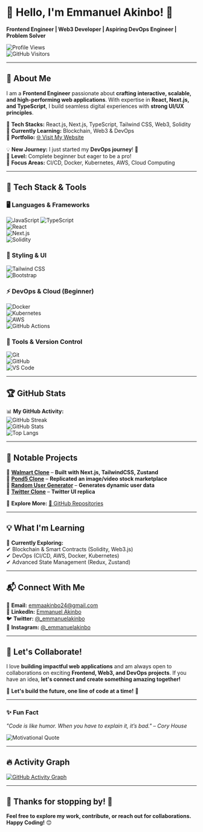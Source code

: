 # 👋 Hello, I'm **Emmanuel Akinbo!** 🚀  
**Frontend Engineer | Web3 Developer | Aspiring DevOps Engineer | Problem Solver**

![Profile Views](https://komarev.com/ghpvc/?username=akinbo-emmanuel&color=blueviolet&style=plastic)  
![GitHub Visitors](https://visitor-badge.laobi.icu/badge?page_id=akinbo-emmanuel)  

---

## 🚀 About Me  
I am a **Frontend Engineer** passionate about **crafting interactive, scalable, and high-performing web applications**. With expertise in **React, Next.js, and TypeScript**, I build seamless digital experiences with **strong UI/UX principles**.

🔹 **Tech Stacks:** React.js, Next.js, TypeScript, Tailwind CSS, Web3, Solidity  
🔹 **Currently Learning:** Blockchain, Web3 & DevOps  
🔹 **Portfolio:** [🌐 Visit My Website](https://emmanuelakinbo.vercel.app)  

💡 **New Journey:** I just started my **DevOps journey**! 🚀  
🔸 **Level:** Complete beginner but eager to be a pro!  
🔸 **Focus Areas:** CI/CD, Docker, Kubernetes, AWS, Cloud Computing  

---

## 🔧 Tech Stack & Tools  
### 🖥️ Languages & Frameworks  
![JavaScript](https://img.shields.io/badge/JavaScript-F7DF1E?style=for-the-badge&logo=javascript&logoColor=black) ![TypeScript](https://img.shields.io/badge/TypeScript-3178C6?style=for-the-badge&logo=typescript&logoColor=white)  
![React](https://img.shields.io/badge/React-61DAFB?style=for-the-badge&logo=react&logoColor=black)  
![Next.js](https://img.shields.io/badge/Next.js-000000?style=for-the-badge&logo=next.js&logoColor=white)  
![Solidity](https://img.shields.io/badge/Solidity-363636?style=for-the-badge&logo=solidity&logoColor=white)  

### 🎨 Styling & UI  
![Tailwind CSS](https://img.shields.io/badge/TailwindCSS-38B2AC?style=for-the-badge&logo=tailwind-css&logoColor=white)  
![Bootstrap](https://img.shields.io/badge/Bootstrap-7952B3?style=for-the-badge&logo=bootstrap&logoColor=white)  

### ⚡ DevOps & Cloud (Beginner)  
![Docker](https://img.shields.io/badge/Docker-2496ED?style=for-the-badge&logo=docker&logoColor=white)  
![Kubernetes](https://img.shields.io/badge/Kubernetes-326CE5?style=for-the-badge&logo=kubernetes&logoColor=white)  
![AWS](https://img.shields.io/badge/AWS-FF9900?style=for-the-badge&logo=amazon-aws&logoColor=white)  
![GitHub Actions](https://img.shields.io/badge/GitHub%20Actions-2088FF?style=for-the-badge&logo=github-actions&logoColor=white)  

### 🔧 Tools & Version Control  
![Git](https://img.shields.io/badge/Git-F05032?style=for-the-badge&logo=git&logoColor=white)  
![GitHub](https://img.shields.io/badge/GitHub-181717?style=for-the-badge&logo=github&logoColor=white)  
![VS Code](https://img.shields.io/badge/VS%20Code-007ACC?style=for-the-badge&logo=visual-studio-code&logoColor=white)  

---

## 🏆 GitHub Stats  
📊 **My GitHub Activity:**  
![GitHub Streak](https://streak-stats.demolab.com?user=akinbo-emmanuel&theme=dark&hide_border=true)  
![GitHub Stats](https://github-readme-stats.vercel.app/api?username=akinbo-emmanuel&show_icons=true&theme=radical)  
![Top Langs](https://github-readme-stats.vercel.app/api/top-langs/?username=akinbo-emmanuel&layout=compact&theme=radical)  

---

## 🚀 Notable Projects  
📌 **[Walmart Clone](https://walmartclone.vercel.app/)** – **Built with Next.js, TailwindCSS, Zustand**  
📌 **[Pond5 Clone](https://pond5-clone.vercel.app/)** – **Replicated an image/video stock marketplace**  
📌 **[Random User Generator](https://randomusergenerator21.netlify.app/)** – **Generates dynamic user data**  
📌 **[Twitter Clone](https://twitterclone21.netlify.app/)** – **Twitter UI replica**  

🔗 **Explore More:** [📂 GitHub Repositories](https://github.com/akinbo-emmanuel?tab=repositories)

---

## 💡 What I'm Learning  
🌱 **Currently Exploring:**  
✔ Blockchain & Smart Contracts (Solidity, Web3.js)  
✔ DevOps (CI/CD, AWS, Docker, Kubernetes)  
✔ Advanced State Management (Redux, Zustand)  

---

## 📬 Connect With Me  
📩 **Email:** [emmaakinbo24@gmail.com](mailto:emmaakinbo24@gmail.com)  
💼 **LinkedIn:** [Emmanuel Akinbo](https://www.linkedin.com/in/emmanuel-akinbo)  
🐦 **Twitter:** [@_emmanuelakinbo](https://twitter.com/_emmanuelakinbo)  
📸 **Instagram:** [@_emmanuelakinbo](https://www.instagram.com/_emmanuelakinbo)  

---

## 🎯 Let's Collaborate!  
I love **building impactful web applications** and am always open to collaborations on exciting **Frontend, Web3, and DevOps projects**. If you have an idea, **let's connect and create something amazing together!**  

🚀 **Let's build the future, one line of code at a time!** 🚀  

---

### ✨ Fun Fact  
_"Code is like humor. When you have to explain it, it’s bad." – Cory House_  

![Motivational Quote](https://quotes-github-readme.vercel.app/api?type=horizontal&theme=dark)

---

## 🔥 Activity Graph  
[![GitHub Activity Graph](https://github-readme-activity-graph.vercel.app/graph?username=akinbo-emmanuel&theme=react-dark)](https://github.com/ashutosh00710/github-readme-activity-graph)

---

## 💖 Thanks for stopping by! 🚀  
**Feel free to explore my work, contribute, or reach out for collaborations.** **Happy Coding!** 😊  

